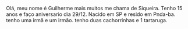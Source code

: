 Olá, meu nome é Guilherme mais muitos me chama de Siqueira.
Tenho 15 anos e faço aniversario dia 29/12.
Nacido em SP e resido em Pnda-ba.
tenho uma irmã e um irmão.
tenho duas cachorrinhas e 1 tartaruga.
